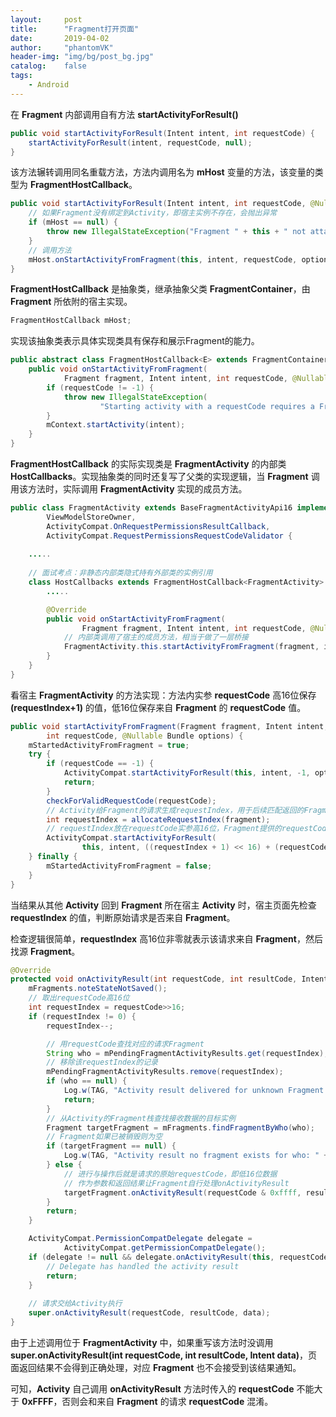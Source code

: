 ```yaml
---
layout:     post
title:      "Fragment打开页面"
date:       2019-04-02
author:     "phantomVK"
header-img: "img/bg/post_bg.jpg"
catalog:    false
tags:
    - Android
---
```


在 __Fragment__ 内部调用自有方法 __startActivityForResult()__

```java
public void startActivityForResult(Intent intent, int requestCode) {
    startActivityForResult(intent, requestCode, null);
}
```

该方法辗转调用同名重载方法，方法内调用名为 __mHost__ 变量的方法，该变量的类型为 __FragmentHostCallback__。

```java
public void startActivityForResult(Intent intent, int requestCode, @Nullable Bundle options) {
    // 如果Fragment没有绑定到Activity，即宿主实例不存在，会抛出异常
    if (mHost == null) {
        throw new IllegalStateException("Fragment " + this + " not attached to Activity");
    }
    // 调用方法
    mHost.onStartActivityFromFragment(this, intent, requestCode, options);
}
```

__FragmentHostCallback__ 是抽象类，继承抽象父类 __FragmentContainer__，由 __Fragment__ 所依附的宿主实现。


```java
FragmentHostCallback mHost;
```

实现该抽象类表示具体实现类具有保存和展示Fragment的能力。

```java
public abstract class FragmentHostCallback<E> extends FragmentContainer {
    public void onStartActivityFromFragment(
            Fragment fragment, Intent intent, int requestCode, @Nullable Bundle options) {
        if (requestCode != -1) {
            throw new IllegalStateException(
                    "Starting activity with a requestCode requires a FragmentActivity host");
        }
        mContext.startActivity(intent);
    }
}
```

__FragmentHostCallback__ 的实际实现类是 __FragmentActivity__ 的内部类 __HostCallbacks__。实现抽象类的同时还复写了父类的实现逻辑，当 __Fragment__ 调用该方法时，实际调用 __FragmentActivity__ 实现的成员方法。

```java
public class FragmentActivity extends BaseFragmentActivityApi16 implements
        ViewModelStoreOwner,
        ActivityCompat.OnRequestPermissionsResultCallback,
        ActivityCompat.RequestPermissionsRequestCodeValidator {
            
    .....
        
    // 面试考点：非静态内部类隐式持有外部类的实例引用
    class HostCallbacks extends FragmentHostCallback<FragmentActivity> {
        .....

        @Override
        public void onStartActivityFromFragment(
                Fragment fragment, Intent intent, int requestCode, @Nullable Bundle options) {
            // 内部类调用了宿主的成员方法，相当于做了一层桥接
            FragmentActivity.this.startActivityFromFragment(fragment, intent, requestCode, options);
        }
    }
}
```

看宿主 __FragmentActivity__ 的方法实现：方法内实参 __requestCode__ 高16位保存 __(requestIndex+1)__ 的值，低16位保存来自 __Fragment__ 的 __requestCode__ 值。

```java
public void startActivityFromFragment(Fragment fragment, Intent intent,
        int requestCode, @Nullable Bundle options) {
    mStartedActivityFromFragment = true;
    try {
        if (requestCode == -1) {
            ActivityCompat.startActivityForResult(this, intent, -1, options);
            return;
        }
        checkForValidRequestCode(requestCode);
        // Activity给Fragment的请求生成requestIndex，用于后续匹配返回的Fragment
        int requestIndex = allocateRequestIndex(fragment);
        // requestIndex放在requestCode实参高16位，Fragment提供的requestCode放在实参低16位
        ActivityCompat.startActivityForResult(
                this, intent, ((requestIndex + 1) << 16) + (requestCode & 0xffff), options);
    } finally {
        mStartedActivityFromFragment = false;
    }
}
```

当结果从其他 __Activity__ 回到 __Fragment__ 所在宿主 __Activity__ 时，宿主页面先检查 __requestIndex__ 的值，判断原始请求是否来自 __Fragment__。

检查逻辑很简单，__requestIndex__ 高16位非零就表示该请求来自 __Fragment__，然后找源 __Fragment__。

```java
@Override
protected void onActivityResult(int requestCode, int resultCode, Intent data) {
    mFragments.noteStateNotSaved();
    // 取出requestCode高16位
    int requestIndex = requestCode>>16;
    if (requestIndex != 0) {
        requestIndex--;

        // 用requestCode查找对应的请求Fragment
        String who = mPendingFragmentActivityResults.get(requestIndex);
        // 移除该requestIndex的记录
        mPendingFragmentActivityResults.remove(requestIndex);
        if (who == null) {
            Log.w(TAG, "Activity result delivered for unknown Fragment.");
            return;
        }
        // 从Activity的Fragment栈查找接收数据的目标实例
        Fragment targetFragment = mFragments.findFragmentByWho(who);
        // Fragment如果已被销毁则为空
        if (targetFragment == null) {
            Log.w(TAG, "Activity result no fragment exists for who: " + who);
        } else {
            // 进行与操作后就是请求的原始requestCode，即低16位数据
            // 作为参数和返回结果让Fragment自行处理onActivityResult
            targetFragment.onActivityResult(requestCode & 0xffff, resultCode, data);
        }
        return;
    }

    ActivityCompat.PermissionCompatDelegate delegate =
            ActivityCompat.getPermissionCompatDelegate();
    if (delegate != null && delegate.onActivityResult(this, requestCode, resultCode, data)) {
        // Delegate has handled the activity result
        return;
    }
  
    // 请求交给Activity执行
    super.onActivityResult(requestCode, resultCode, data);
}
```

由于上述调用位于 __FragmentActivity__ 中，如果重写该方法时没调用 __super.onActivityResult(int requestCode, int resultCode, Intent data)__，页面返回结果不会得到正确处理，对应 __Fragment__ 也不会接受到该结果通知。

可知，__Activity__ 自己调用 __onActivityResult__ 方法时传入的 __requestCode__ 不能大于 __0xFFFF__，否则会和来自 __Fragment__ 的请求 __requestCode__ 混淆。